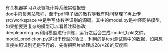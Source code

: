 有关机器学习以及智能计算系统实验报告 </br>
doc中包含网站教程，至于pdf电子版的教程等我有时间整理了再上传</br>
src/workspace 中是手写体数字识别的源码。其中的model.py是神经网络模型，如果想要更复杂的模型可以看着注释修改</br>
deeplearning.py利用模型进行训练，运行之后会生成model_1.pkl文件。</br>
model_prediction.py是对于模型的验证，利用的是test测试集中的数据，如果想直接拍照识别还是不行的，先得把照片处理成28/*28的灰度图


